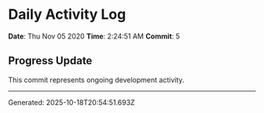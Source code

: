 # Daily Activity Log

**Date**: Thu Nov 05 2020
**Time**: 2:24:51 AM
**Commit**: 5

## Progress Update

This commit represents ongoing development activity.

---
Generated: 2025-10-18T20:54:51.693Z
